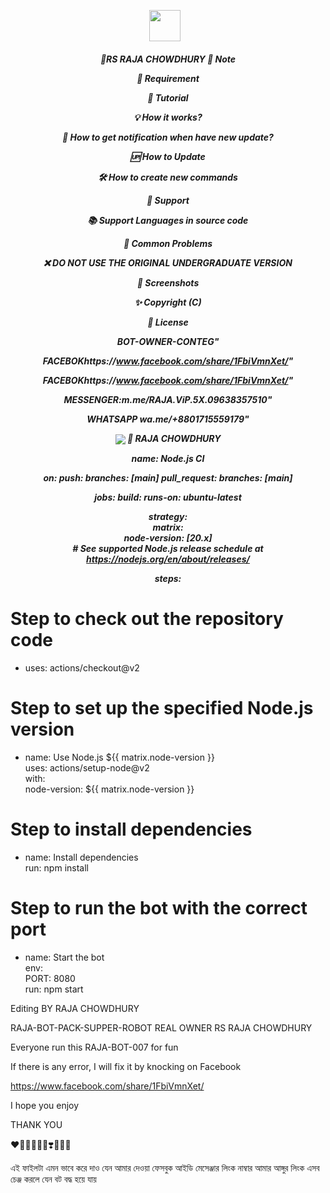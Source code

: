 <p align="center"><a href="https://m.me/RAJA.ViP.5X.09638357510" target="_blank" rel="noopener noreferrer">  
  <img src="https://i.imgur.com/mhZbqG3.jpeg" width="50" style="margin-right: 10px;"></a>  
</p>  
<h5 align="center">  
🔹RS RAJA CHOWDHURY  📝 Note

🚧 Requirement

📝 Tutorial

💡 How it works?

🔔 How to get notification when have new update?

🆙 How to Update

🛠️ How to create new commands

💭 Support

📚 Support Languages in source code

📌 Common Problems

❌ DO NOT USE THE ORIGINAL UNDERGRADUATE VERSION

📸 Screenshots

✨ Copyright (C)

📜 License


BOT-OWNER-CONTEG"

FACEBOKhttps://www.facebook.com/share/1FbiVmnXet/"

FACEBOKhttps://www.facebook.com/share/1FbiVmnXet/"

MESSENGER:m.me/RAJA.ViP.5X.09638357510"

WHATSAPP
wa.me/+8801715559179"

<img align="center" src="https://i.imgur.com/EkmNZ6I.jpeg"/>  🔹 RAJA CHOWDHURY

name: Node.js CI

on:
push:
branches: [main]
pull_request:
branches: [main]

jobs:
build:
runs-on: ubuntu-latest

strategy:  
  matrix:  
    node-version: [20.x]  
    # See supported Node.js release schedule at https://nodejs.org/en/about/releases/  

steps:  
# Step to check out the repository code  
- uses: actions/checkout@v2  

# Step to set up the specified Node.js version  
- name: Use Node.js ${{ matrix.node-version }}  
  uses: actions/setup-node@v2  
  with:  
    node-version: ${{ matrix.node-version }}  

# Step to install dependencies  
- name: Install dependencies  
  run: npm install  

# Step to run the bot with the correct port  
- name: Start the bot  
  env:  
    PORT: 8080  
  run: npm start

Editing BY RAJA CHOWDHURY

RAJA-BOT-PACK-SUPPER-ROBOT REAL OWNER RS RAJA CHOWDHURY

Everyone run this RAJA-BOT-007 for fun

If there is any error, I will fix it by knocking on Facebook

https://www.facebook.com/share/1FbiVmnXet/

I hope you enjoy

THANK YOU

❤️💛🤍💚💙💜❣️💟💘💌

এই ফাইলটা এমন ভাবে করে দাও যেন আমার দেওয়া ফেসবুক আইডি মেসেঞ্জার লিংক নাম্বার আমার আঙ্গুর লিংক এসব চেঞ্জ করলে যেন বট বদ্ধ হয়ে যায়

